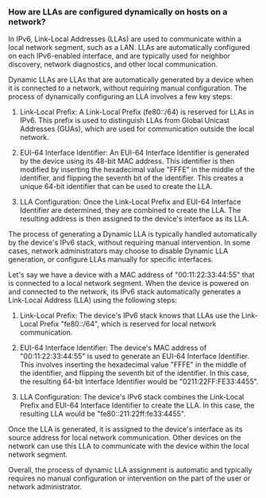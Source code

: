### How are LLAs are configured dynamically on hosts on a network?

In IPv6, Link-Local Addresses (LLAs) are used to communicate within a local network segment, such as a LAN. LLAs are automatically configured on each IPv6-enabled interface, and are typically used for neighbor discovery, network diagnostics, and other local communication.

Dynamic LLAs are LLAs that are automatically generated by a device when it is connected to a network, without requiring manual configuration. The process of dynamically configuring an LLA involves a few key steps:

1.  Link-Local Prefix: A Link-Local Prefix (fe80::/64) is reserved for LLAs in IPv6. This prefix is used to distinguish LLAs from Global Unicast Addresses (GUAs), which are used for communication outside the local network.
    
2.  EUI-64 Interface Identifier: An EUI-64 Interface Identifier is generated by the device using its 48-bit MAC address. This identifier is then modified by inserting the hexadecimal value "FFFE" in the middle of the identifier, and flipping the seventh bit of the identifier. This creates a unique 64-bit identifier that can be used to create the LLA.
    
3.  LLA Configuration: Once the Link-Local Prefix and EUI-64 Interface Identifier are determined, they are combined to create the LLA. The resulting address is then assigned to the device's interface as its LLA.
    

The process of generating a Dynamic LLA is typically handled automatically by the device's IPv6 stack, without requiring manual intervention. In some cases, network administrators may choose to disable Dynamic LLA generation, or configure LLAs manually for specific interfaces.

Let's say we have a device with a MAC address of "00:11:22:33:44:55" that is connected to a local network segment. When the device is powered on and connected to the network, its IPv6 stack automatically generates a Link-Local Address (LLA) using the following steps:

1.  Link-Local Prefix: The device's IPv6 stack knows that LLAs use the Link-Local Prefix "fe80::/64", which is reserved for local network communication.
    
2.  EUI-64 Interface Identifier: The device's MAC address of "00:11:22:33:44:55" is used to generate an EUI-64 Interface Identifier. This involves inserting the hexadecimal value "FFFE" in the middle of the identifier, and flipping the seventh bit of the identifier. In this case, the resulting 64-bit Interface Identifier would be "0211:22FF:FE33:4455".
    
3.  LLA Configuration: The device's IPv6 stack combines the Link-Local Prefix and EUI-64 Interface Identifier to create the LLA. In this case, the resulting LLA would be "fe80::211:22ff:fe33:4455".
    

Once the LLA is generated, it is assigned to the device's interface as its source address for local network communication. Other devices on the network can use this LLA to communicate with the device within the local network segment.

Overall, the process of dynamic LLA assignment is automatic and typically requires no manual configuration or intervention on the part of the user or network administrator.
